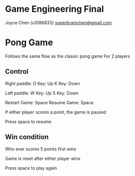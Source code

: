 # Game Engineering Final
Joyce Chen (u1086833)
superbrainchen@gmail.com

# Pong Game
Follows the same flow as the classic pong game
For 2 players

## Control
Right paddle: 
O Key: Up
K Key: Down

Left paddle:
W Key: Up
S Key: Down

Restart Game: Space
Resume Game: Space

If either player scores a point, the game is paused

Press space to resume

## Win condition
Who ever scores 5 points first wins

Game is reset after either player wins

Press space to play again 